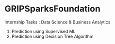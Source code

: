 # GRIPSparksFoundation

Internship Tasks : Data Science & Business Analytics

1. Prediction using Supervised ML
2. Prediction using Decision Tree Algorithm
